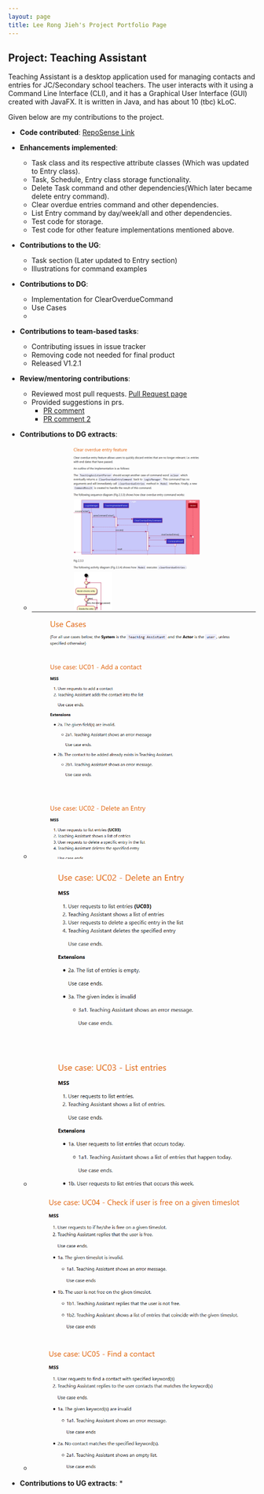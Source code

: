 ```yaml
---
layout: page
title: Lee Rong Jieh's Project Portfolio Page
---
```


## Project: Teaching Assistant

Teaching Assistant is a desktop application used for managing contacts and entries for JC/Secondary school teachers.
The user interacts with it using a Command Line Interface (CLI), and it has a Graphical User Interface (GUI) created
with JavaFX. It is written in Java, and has about 10 (tbc) kLoC.

Given below are my contributions to the project.
* **Code contributed**: [RepoSense Link](https://nus-cs2103-ay2021s2.github.io/tp-dashboard/?search=&sort=groupTitle&sortWithin=title&since=&timeframe=commit&mergegroup=&groupSelect=groupByRepos&breakdown=false&tabOpen=true&tabType=authorship&tabAuthor=lrj689&tabRepo=AY2021S2-CS2103T-W13-4%2Ftp%5Bmaster%5D&authorshipIsMergeGroup=false&authorshipFileTypes=docs~functional-code~test-code&authorshipIsBinaryFileTypeChecked=false)
* **Enhancements implemented**:
    * Task class and its respective attribute classes (Which was updated to Entry class).
    * Task, Schedule, Entry class storage functionality.
    * Delete Task command and other dependencies(Which later became delete entry command).
    * Clear overdue entries command and other dependencies.
    * List Entry command by day/week/all and other dependencies.
    * Test code for storage.
    * Test code for other feature implementations mentioned above.
    
* **Contributions to the UG**:
    * Task section (Later updated to Entry section)
    * Illustrations for command examples
    
* **Contributions to DG**:
    * Implementation for ClearOverdueCommand
    * Use Cases
    * 
    
* **Contributions to team-based tasks**:
    * Contributing issues in issue tracker
    * Removing code not needed for final product
    * Released V1.2.1
    
* **Review/mentoring contributions**:
    * Reviewed most pull requests. [Pull Request page](https://github.com/AY2021S2-CS2103T-W13-4/tp/pulls)
    * Provided suggestions in prs.
        * [PR comment](https://github.com/AY2021S2-CS2103T-W13-4/tp/pull/183)
        * [PR comment 2](https://github.com/AY2021S2-CS2103T-W13-4/tp/pull/208)
    
* **Contributions to DG extracts**:
    * ![Extract1](../images/RJ1.png)
    * ![Extract2](../images/Screenshot%20(117).png)
    * ![Extract3](../images/Screenshot%20(118).png)
    * ![Extract4](../images/Screenshot%20(119).png)
    
* **Contributions to UG extracts**:
    *
    
